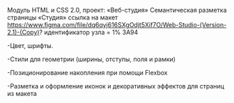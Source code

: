 Модуль HTML и CSS 2.0, проект: «Веб-студия» Семантическая разметка страницы «Студия»
ссылка на макет https://www.figma.com/file/dq6qyj616SXgOdjt5Xif7O/Web-Studio-(Version-2.1)-(Copy)? идентификатор узла = 1% 3A94

-Цвет, шрифты.

-Стили для геометрии (ширины, отступы, поля и рамки)

-Позиционирование накопления при помощи Flexbox

-Разметка и оформление иконок и декоративных эффектов для страниц из макета
